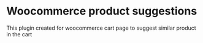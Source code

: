# Woocommerce product suggestions 
This plugin created for woocommerce cart page to suggest similar product in the cart


